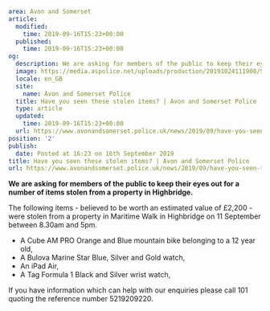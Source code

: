 ```yaml
area: Avon and Somerset
article:
  modified:
    time: 2019-09-16T15:23+00:00
  published:
    time: 2019-09-16T15:23+00:00
og:
  description: We are asking for members of the public to keep their eyes out for a number of items stolen from a property in Highbridge.
  image: https://media.aspolice.net/uploads/production/20191024111908/Stolen-items_highbridge2.png
  locale: en_GB
  site:
    name: Avon and Somerset Police
  title: Have you seen these stolen items? | Avon and Somerset Police
  type: article
  updated:
    time: 2019-09-16T15:23+00:00
  url: https://www.avonandsomerset.police.uk/news/2019/09/have-you-seen-these-stolen-items/
position: '2'
publish:
  date: Posted at 16:23 on 16th September 2019
title: Have you seen these stolen items? | Avon and Somerset Police
url: https://www.avonandsomerset.police.uk/news/2019/09/have-you-seen-these-stolen-items/
```

**We are asking for members of the public to keep their eyes out for a number of items stolen from a property in Highbridge.**

The following items - believed to be worth an estimated value of £2,200 - were stolen from a property in Maritime Walk in Highbridge on 11 September between 8.30am and 5pm.

 * A Cube AM PRO Orange and Blue mountain bike belonging to a 12 year old,
 * A Bulova Marine Star Blue, Silver and Gold watch,
 * An iPad Air,
 * A Tag Formula 1 Black and Silver wrist watch,

If you have information which can help with our enquiries please call 101 quoting the reference number 5219209220.

